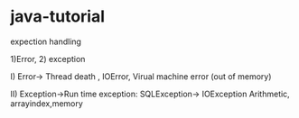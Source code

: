 # java-tutorial

expection handling

1)Error, 2) exception


 I) Error-> Thread death , IOError, Virual machine error (out of memory)

 II) Exception->Run time exception:        SQLException-> IOException
Arithmetic, arrayindex,memory 